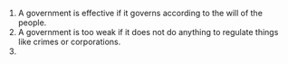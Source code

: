 1. A government is effective if it governs according to the will of the people.
2. A government is too weak if it does not do anything to regulate things like crimes or corporations.
3. 
<!--stackedit_data:
eyJoaXN0b3J5IjpbLTEyMjc5OTIzNzZdfQ==
-->